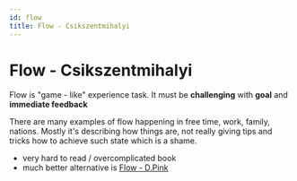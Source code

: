 ```yaml
---
id: flow
title: Flow - Csikszentmihalyi
---
```


# Flow - Csikszentmihalyi

Flow is "game - like" experience task. It must be **challenging** with **goal** and **immediate feedback**

There are many examples of flow happening in free time, work, family, nations. Mostly it's describing how things are, not really giving tips and tricks how to achieve such state which is a shame.

- very hard to read / overcomplicated book
- much better alternative is [Flow - D.Pink](flow.md)
